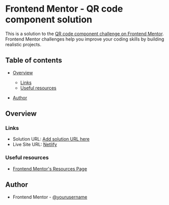 # Frontend Mentor - QR code component solution

This is a solution to the [QR code component challenge on Frontend Mentor](https://www.frontendmentor.io/challenges/qr-code-component-iux_sIO_H). Frontend Mentor challenges help you improve your coding skills by building realistic projects.

## Table of contents

- [Overview](#overview)

  - [Links](#links)
  - [Useful resources](#useful-resources)

- [Author](#author)

## Overview

### Links

- Solution URL: [Add solution URL here](https://your-solution-url.com)
- Live Site URL: [Netlify](https://qr-code-component-taurus.netlify.app/)

### Useful resources

- [Frontend Mentor's Resources Page](frontendmentor.io/resources)

## Author

- Frontend Mentor - [@yourusername](https://www.frontendmentor.io/profile/coderook229)
